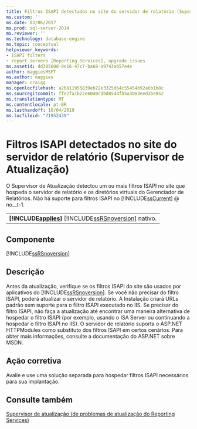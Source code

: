 ```yaml
---
title: Filtros ISAPI detectados no site do servidor de relatório (Supervisor de atualização) | Microsoft Docs
ms.custom: ''
ms.date: 03/06/2017
ms.prod: sql-server-2014
ms.reviewer: ''
ms.technology: database-engine
ms.topic: conceptual
helpviewer_keywords:
- ISAPI filters
- report servers [Reporting Services], upgrade issues
ms.assetid: dd30560d-9e16-47c7-ba68-a9743a657e4e
author: maggiesMSFT
ms.author: maggies
manager: craigg
ms.openlocfilehash: a2b811955839eb22e3325d64c55454b92a6b1b8c
ms.sourcegitcommit: ffe2fa1b22e6040cdbd8544fb5a3083eed3be852
ms.translationtype: MT
ms.contentlocale: pt-BR
ms.lasthandoff: 10/04/2019
ms.locfileid: "71952439"
---
```

# <a name="isapi-filters-detected-on-the-report-server-site-upgrade-advisor"></a>Filtros ISAPI detectados no site do servidor de relatório (Supervisor de Atualização)
  O Supervisor de Atualização detectou um ou mais filtros ISAPI no site que hospeda o servidor de relatório e os diretórios virtuais do Gerenciador de Relatórios. Não há suporte para filtros ISAPI no [!INCLUDE[ssCurrent](../../includes/sscurrent-md.md)] @ no__t-1.  
  
||  
|-|  
|**[!INCLUDE[applies](../../includes/applies-md.md)]**  [!INCLUDE[ssRSnoversion](../../includes/ssrsnoversion-md.md)] nativo.|  
  
## <a name="component"></a>Componente  
 [!INCLUDE[ssRSnoversion](../../includes/ssrsnoversion-md.md)]  
  
## <a name="description"></a>Descrição  
 Antes da atualização, verifique se os filtros ISAPI do site são usados por aplicativos do [!INCLUDE[ssRSnoversion](../../includes/ssrsnoversion-md.md)]. Se você não precisar do filtro ISAPI, poderá atualizar o servidor de relatório. A Instalação criará URLs padrão sem suporte para o filtro ISAPI executado no IIS. Se precisar do filtro ISAPI, não faça a atualização até encontrar uma maneira alternativa de hospedar o filtro ISAPI (por exemplo, usando o ISA Server ou continuando a hospedar o filtro ISAPI no IIS). O servidor de relatório suporta o ASP.NET HTTPModules como substituto dos filtros ISAPI em certos cenários. Para obter mais informações, consulte a documentação do ASP.NET sobre MSDN.  
  
## <a name="corrective-action"></a>Ação corretiva  
 Avalie e use uma solução separada para hospedar filtros ISAPI necessários para sua implantação.  
  
## <a name="see-also"></a>Consulte também  
 [Supervisor de atualização &#40;de problemas de atualização do Reporting Services&#41;](../../../2014/sql-server/install/reporting-services-upgrade-issues-upgrade-advisor.md)  
  
  
